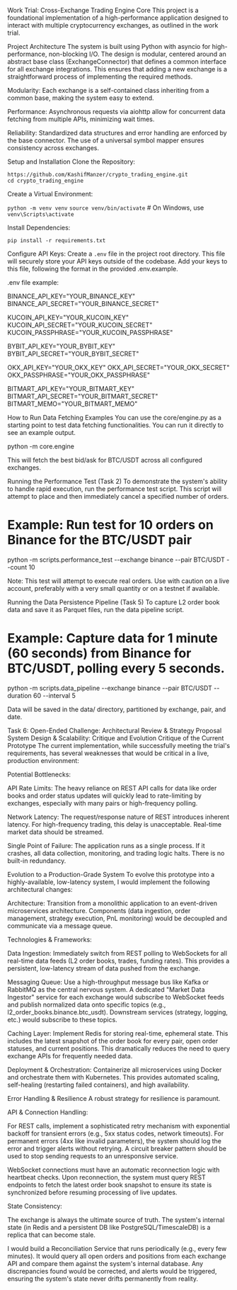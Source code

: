 Work Trial: Cross-Exchange Trading Engine Core
This project is a foundational implementation of a high-performance application designed to interact with multiple cryptocurrency exchanges, as outlined in the work trial.

Project Architecture
The system is built using Python with asyncio for high-performance, non-blocking I/O. The design is modular, centered around an abstract base class (ExchangeConnector) that defines a common interface for all exchange integrations. This ensures that adding a new exchange is a straightforward process of implementing the required methods.

Modularity: Each exchange is a self-contained class inheriting from a common base, making the system easy to extend.

Performance: Asynchronous requests via aiohttp allow for concurrent data fetching from multiple APIs, minimizing wait times.

Reliability: Standardized data structures and error handling are enforced by the base connector. The use of a universal symbol mapper ensures consistency across exchanges.

Setup and Installation
Clone the Repository:

`https://github.com/KashifManzer/crypto_trading_engine.git` <br>
`cd crypto_trading_engine`

Create a Virtual Environment:

`python -m venv venv`
`source venv/bin/activate` # On Windows, use `venv\Scripts\activate`

Install Dependencies:

`pip install -r requirements.txt`

Configure API Keys:
Create a `.env` file in the project root directory. This file will securely store your API keys outside of the codebase. Add your keys to this file, following the format in the provided .env.example.

.env file example:

BINANCE_API_KEY="YOUR_BINANCE_KEY"
BINANCE_API_SECRET="YOUR_BINANCE_SECRET"

KUCOIN_API_KEY="YOUR_KUCOIN_KEY"
KUCOIN_API_SECRET="YOUR_KUCOIN_SECRET"
KUCOIN_PASSPHRASE="YOUR_KUCOIN_PASSPHRASE"

BYBIT_API_KEY="YOUR_BYBIT_KEY"
BYBIT_API_SECRET="YOUR_BYBIT_SECRET"

OKX_API_KEY="YOUR_OKX_KEY"
OKX_API_SECRET="YOUR_OKX_SECRET"
OKX_PASSPHRASE="YOUR_OKX_PASSPHRASE"

BITMART_API_KEY="YOUR_BITMART_KEY"
BITMART_API_SECRET="YOUR_BITMART_SECRET"
BITMART_MEMO="YOUR_BITMART_MEMO"

How to Run
Data Fetching Examples
You can use the core/engine.py as a starting point to test data fetching functionalities. You can run it directly to see an example output.

python -m core.engine

This will fetch the best bid/ask for BTC/USDT across all configured exchanges.

Running the Performance Test (Task 2)
To demonstrate the system's ability to handle rapid execution, run the performance test script. This script will attempt to place and then immediately cancel a specified number of orders.

# Example: Run test for 10 orders on Binance for the BTC/USDT pair

python -m scripts.performance_test --exchange binance --pair BTC/USDT --count 10

Note: This test will attempt to execute real orders. Use with caution on a live account, preferably with a very small quantity or on a testnet if available.

Running the Data Persistence Pipeline (Task 5)
To capture L2 order book data and save it as Parquet files, run the data pipeline script.

# Example: Capture data for 1 minute (60 seconds) from Binance for BTC/USDT, polling every 5 seconds.

python -m scripts.data_pipeline --exchange binance --pair BTC/USDT --duration 60 --interval 5

Data will be saved in the data/ directory, partitioned by exchange, pair, and date.

Task 6: Open-Ended Challenge: Architectural Review & Strategy Proposal
System Design & Scalability: Critique and Evolution
Critique of the Current Prototype
The current implementation, while successfully meeting the trial's requirements, has several weaknesses that would be critical in a live, production environment:

Potential Bottlenecks:

API Rate Limits: The heavy reliance on REST API calls for data like order books and order status updates will quickly lead to rate-limiting by exchanges, especially with many pairs or high-frequency polling.

Network Latency: The request/response nature of REST introduces inherent latency. For high-frequency trading, this delay is unacceptable. Real-time market data should be streamed.

Single Point of Failure: The application runs as a single process. If it crashes, all data collection, monitoring, and trading logic halts. There is no built-in redundancy.

Evolution to a Production-Grade System
To evolve this prototype into a highly-available, low-latency system, I would implement the following architectural changes:

Architecture: Transition from a monolithic application to an event-driven microservices architecture. Components (data ingestion, order management, strategy execution, PnL monitoring) would be decoupled and communicate via a message queue.

Technologies & Frameworks:

Data Ingestion: Immediately switch from REST polling to WebSockets for all real-time data feeds (L2 order books, trades, funding rates). This provides a persistent, low-latency stream of data pushed from the exchange.

Messaging Queue: Use a high-throughput message bus like Kafka or RabbitMQ as the central nervous system. A dedicated "Market Data Ingestor" service for each exchange would subscribe to WebSocket feeds and publish normalized data onto specific topics (e.g., l2_order_books.binance.btc_usdt). Downstream services (strategy, logging, etc.) would subscribe to these topics.

Caching Layer: Implement Redis for storing real-time, ephemeral state. This includes the latest snapshot of the order book for every pair, open order statuses, and current positions. This dramatically reduces the need to query exchange APIs for frequently needed data.

Deployment & Orchestration: Containerize all microservices using Docker and orchestrate them with Kubernetes. This provides automated scaling, self-healing (restarting failed containers), and high availability.

Error Handling & Resilience
A robust strategy for resilience is paramount.

API & Connection Handling:

For REST calls, implement a sophisticated retry mechanism with exponential backoff for transient errors (e.g., 5xx status codes, network timeouts). For permanent errors (4xx like invalid parameters), the system should log the error and trigger alerts without retrying. A circuit breaker pattern should be used to stop sending requests to an unresponsive service.

WebSocket connections must have an automatic reconnection logic with heartbeat checks. Upon reconnection, the system must query REST endpoints to fetch the latest order book snapshot to ensure its state is synchronized before resuming processing of live updates.

State Consistency:

The exchange is always the ultimate source of truth. The system's internal state (in Redis and a persistent DB like PostgreSQL/TimescaleDB) is a replica that can become stale.

I would build a Reconciliation Service that runs periodically (e.g., every few minutes). It would query all open orders and positions from each exchange API and compare them against the system's internal database. Any discrepancies found would be corrected, and alerts would be triggered, ensuring the system's state never drifts permanently from reality.
